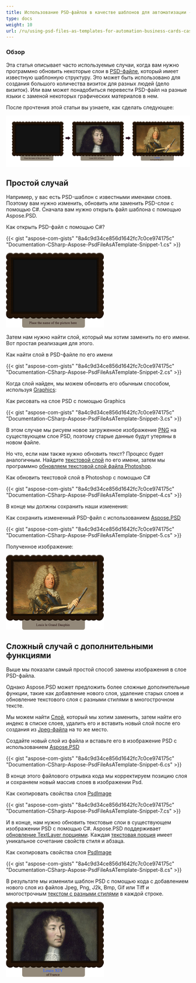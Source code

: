 ```yaml
---
title: Использование PSD-файлов в качестве шаблонов для автоматизации - дело визиток
type: docs
weight: 10
url: /ru/using-psd-files-as-templates-for-automation-business-cards-case/
---
```


### **Обзор**
Эта статья описывает часто используемые случаи, когда вам нужно программно обновить некоторые слои в [PSD-файле](https://wiki.fileformat.com/image/psd/), который имеет известную шаблонную структуру. Это может быть использовано для создания большого количества визиток для разных людей (дело визиток). Или вам может понадобиться перевести PSD-файл на разные языки с заменой некоторых графических материалов в нем.

После прочтения этой статьи вы узнаете, как сделать следующее:

![todo:image_alt_text](using-psd-files-as-templates-for-automation-business-cards-case_1.png)
## **Простой случай**
Например, у вас есть PSD-шаблон с известными именами слоев. Поэтому вам нужно изменить, обновить или заменить PSD-слои с помощью C#. Сначала вам нужно открыть файл шаблона с помощью Aspose.PSD.

Как открыть PSD-файл с помощью C#?

{{< gist "aspose-com-gists" "8a4c9d34ce856d1642fc7c0ce974175c" "Documentation-CSharp-Aspose-PsdFileAsATemplate-Snippet-1.cs" >}}

![todo:image_alt_text](using-psd-files-as-templates-for-automation-business-cards-case_2.png)

Затем нам нужно найти слой, который мы хотим заменить по его имени. Вот простая реализация для этого.

Как найти слой в PSD-файле по его имени

{{< gist "aspose-com-gists" "8a4c9d34ce856d1642fc7c0ce974175c" "Documentation-CSharp-Aspose-PsdFileAsATemplate-Snippet-2.cs" >}}


Когда слой найден, мы можем обновить его обычным способом, используя [Graphics](https://reference.aspose.com/psd/net/aspose.psd/graphics):

Как рисовать на слое PSD с помощью Graphics

{{< gist "aspose-com-gists" "8a4c9d34ce856d1642fc7c0ce974175c" "Documentation-CSharp-Aspose-PsdFileAsATemplate-Snippet-3.cs" >}}

В этом случае мы рисуем новое загруженное изображение [PNG](https://wiki.fileformat.com/image/png/) на существующем слое PSD, поэтому старые данные будут утеряны в новом файле.

Но что, если нам также нужно обновить текст? Процесс будет аналогичным. Найдите [текстовой слой](https://reference.aspose.com/psd/net/aspose.psd.fileformats.psd.layers/textlayer) по его имени, затем мы программно [обновляем текстовой слой файла Photoshop](/psd/ru/net/render-text-with-different-colors-in-text-layer/).


Как обновить текстовой слой в Photoshop с помощью C#

{{< gist "aspose-com-gists" "8a4c9d34ce856d1642fc7c0ce974175c" "Documentation-CSharp-Aspose-PsdFileAsATemplate-Snippet-4.cs" >}}



В конце мы должны сохранить наши изменения:

Как сохранить измененный PSD-файл с использованием [Aspose.PSD](https://products.aspose.com/psd/net)

{{< gist "aspose-com-gists" "8a4c9d34ce856d1642fc7c0ce974175c" "Documentation-CSharp-Aspose-PsdFileAsATemplate-Snippet-5.cs" >}}



Полученное изображение:

![todo:image_alt_text](using-psd-files-as-templates-for-automation-business-cards-case_3.png)


## **Сложный случай с дополнительными функциями**
Выше мы показали самый простой способ замены изображения в слое PSD-файла.

Однако Aspose.PSD может предложить более сложные дополнительные функции, такие как добавление нового слоя, удаление старых слоев и обновление текстового слоя с разными стилями в многострочном тексте.

Мы можем найти [Слой](https://reference.aspose.com/psd/net/aspose.psd.fileformats.psd.layers/layer), который мы хотим заменить, затем найти его индекс в списке слоев, удалить его и вставить новый слой после его создания из [Jpeg-файла](https://wiki.fileformat.com/image/jpeg/) на то же место.

Создайте новый слой из файла и вставьте его в изображение PSD с использованием [Aspose.PSD](https://products.aspose.com/psd/net)

{{< gist "aspose-com-gists" "8a4c9d34ce856d1642fc7c0ce974175c" "Documentation-CSharp-Aspose-PsdFileAsATemplate-Snippet-6.cs" >}}



В конце этого файлового отрывка кода мы корректируем позицию слоя и сохраняем новый массив слоев в изображении Psd.

Как скопировать свойства слоя [PsdImage](https://reference.aspose.com/imaging/net/aspose.imaging.fileformats.psd/psdimage)

{{< gist "aspose-com-gists" "8a4c9d34ce856d1642fc7c0ce974175c" "Documentation-CSharp-Aspose-PsdFileAsATemplate-Snippet-7.cs" >}}



И в конце, нам нужно обновить текстовые слои в существующем изображении PSD с помощью C#. Aspose.PSD поддерживает [обновление TextLayer порциями](/psd/ru/net/working-with-text-layers/). Каждая [текстовая порция](https://reference.aspose.com/psd/net/aspose.psd.fileformats.psd.layers.text/itextportion) имеет уникальное сочетание свойств стиля и абзаца.

Как скопировать свойства слоя [PsdImage](https://reference.aspose.com/imaging/net/aspose.imaging.fileformats.psd/psdimage)

{{< gist "aspose-com-gists" "8a4c9d34ce856d1642fc7c0ce974175c" "Documentation-CSharp-Aspose-PsdFileAsATemplate-Snippet-8.cs" >}}



В результате мы изменили шаблон PSD с помощью кода с добавлением нового слоя из файлов Jpeg, Png, J2k, Bmp, Gif или Tiff и многострочным [текстом с разными стилями](https://gist.github.com/aspose-com-gists/8a4c9d34ce856d1642fc7c0ce974175c#file-examples-csharp-aspose-modifyingandconvertingimages-psd-renderingofdifferentstylesinonetextlayer-renderingofdifferentstylesinonetextlayer-cs) в каждой строке.

![todo:image_alt_text](using-psd-files-as-templates-for-automation-business-cards-case_4.png)

